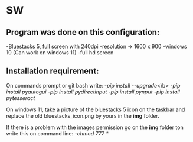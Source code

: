 # SW

## Program was done on this configuration:
-Bluestacks 5, full screen with 240dpi
-resolution -> 1600 x 900
-windows 10 (Can work on windows 11)
-full hd screen

## Installation requirement:
On commands prompt or git bash write:
_-pip install --upgrade_<\b>
_-pip install pyautogui_
_-pip install pydirectinput_
_-pip install pynput_
_-pip install pytesseract_

On windows 11, take a picture of the bluestacks 5 icon on the taskbar and replace the old bluestacks_icon.png by yours in the **img** folder.

If there is a problem with the images permission go on the **img** folder ton write this on command line:
_-chmod 777 *_
